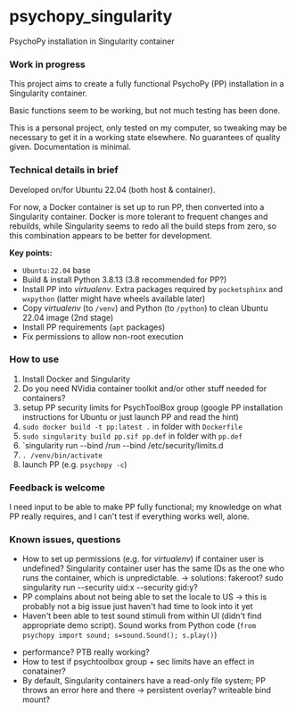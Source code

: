 # psychopy_singularity
PsychoPy installation in Singularity container

### Work in progress

This project aims to create a fully functional PsychoPy (PP) installation in a Singularity container.

Basic functions seem to be working, but not much testing has been done.

This is a personal project, only tested on my computer, so tweaking may be necessary to get it in a working state elsewhere. No guarantees of quality given. Documentation is minimal.

### Technical details in brief

Developed on/for Ubuntu 22.04 (both host & container).

For now, a Docker container is set up to run PP, then converted into a Singularity container. Docker is more tolerant to frequent changes and rebuilds, while Singularity seems to redo all the build steps from zero, so this combination appears to be better for development.

**Key points:**
* `Ubuntu:22.04` base
* Build & install Python 3.8.13 (3.8 recommended for PP?)
* Install PP into *virtualenv*. Extra packages required by `pocketsphinx` and `wxpython` (latter might have wheels available later)
* Copy *virtualenv* (to `/venv`) and Python (to `/python`) to clean Ubuntu 22.04 image (2nd stage)
* Install PP requirements (`apt` packages)
* Fix permissions to allow non-root execution

### How to use

1. Install Docker and Singularity
2. Do you need NVidia container toolkit and/or other stuff needed for containers?
3. setup PP security limits for PsychToolBox group (google PP installation instructions for Ubuntu or just launch PP and read the hint)
4. `sudo docker build -t pp:latest .` in folder with `Dockerfile`
5. `sudo singularity build pp.sif pp.def` in folder with `pp.def`
6. `singularity run --bind /run --bind /etc/security/limits.d
7. `. /venv/bin/activate`
8. launch PP (e.g. `psychopy -c`)

### Feedback is welcome

I need input to be able to make PP fully functional; my knowledge on what PP really requires, and I can't test if everything works well, alone.

### Known issues, questions

* How to set up permissions (e.g. for *virtualenv*) if container user is undefined? Singularity container user has the same IDs as the one who runs the container, which is unpredictable. -> solutions: fakeroot? sudo singularity run --security uid:x --security gid:y?
* PP complains about not being able to set the locale to US -> this is probably not a big issue just haven't had time to look into it yet
* Haven't been able to test sound stimuli from within UI (didn't find appropriate demo script). Sound works from Python code (`from psychopy import sound; s=sound.Sound(); s.play()`)
- performance? PTB really working?
- How to test if psychtoolbox group + sec limits have an effect in conatainer?
- By default, Singularity containers have a read-only file system; PP throws an error here and there -> persistent overlay? writeable bind mount?
